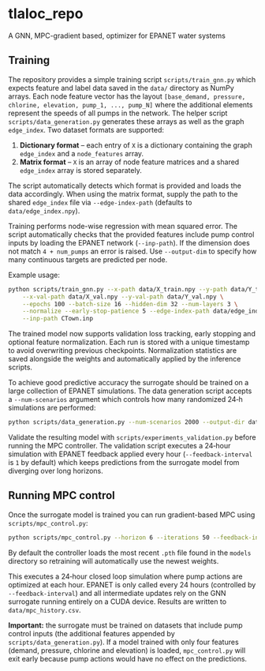 # tlaloc_repo

A GNN, MPC-gradient based, optimizer for EPANET water systems

## Training

The repository provides a simple training script `scripts/train_gnn.py` which
expects feature and label data saved in the `data/` directory as NumPy arrays.
Each node feature vector has the layout
``[base_demand, pressure, chlorine, elevation, pump_1, ..., pump_N]`` where the
additional elements represent the speeds of all pumps in the network.  The
helper script `scripts/data_generation.py` generates these arrays as well as the
graph ``edge_index``.  Two dataset formats are
supported:

1. **Dictionary format** – each entry of ``X`` is a dictionary containing the
   graph ``edge_index`` and a ``node_features`` array.
2. **Matrix format** – ``X`` is an array of node feature matrices and a shared
   ``edge_index`` array is stored separately.

The script automatically detects which format is provided and loads the data
accordingly. When using the matrix format, supply the path to the shared
``edge_index`` file via ``--edge-index-path`` (defaults to ``data/edge_index.npy``).

Training performs node-wise regression with mean squared error.  The script
automatically checks that the provided features include pump control inputs by
loading the EPANET network (``--inp-path``).  If the dimension does not match
``4 + num_pumps`` an error is raised. Use ``--output-dim`` to specify how many
continuous targets are predicted per node.

Example usage:

```bash
python scripts/train_gnn.py --x-path data/X_train.npy --y-path data/Y_train.npy \
    --x-val-path data/X_val.npy --y-val-path data/Y_val.npy \
    --epochs 100 --batch-size 16 --hidden-dim 32 --num-layers 3 \
    --normalize --early-stop-patience 5 --edge-index-path data/edge_index.npy \
    --inp-path CTown.inp
```

The trained model now supports validation loss tracking, early stopping and
optional feature normalization.  Each run is stored with a unique timestamp to
avoid overwriting previous checkpoints.  Normalization statistics are saved
alongside the weights and automatically applied by the inference scripts.

To achieve good predictive accuracy the surrogate should be trained on a large
collection of EPANET simulations.  The data generation script accepts a
``--num-scenarios`` argument which controls how many randomized 24‑h simulations
are performed:

```bash
python scripts/data_generation.py --num-scenarios 2000 --output-dir data/ --seed 42
```

Validate the resulting model with `scripts/experiments_validation.py` before
running the MPC controller.  The validation script executes a 24‑hour
simulation with EPANET feedback applied every hour (``--feedback-interval`` is
``1`` by default) which keeps predictions from the surrogate model from
diverging over long horizons.

## Running MPC control

Once the surrogate model is trained you can run gradient-based MPC using
`scripts/mpc_control.py`:

```bash
python scripts/mpc_control.py --horizon 6 --iterations 50 --feedback-interval 24
```

By default the controller loads the most recent ``.pth`` file found in the
``models`` directory so retraining will automatically use the newest weights.

This executes a 24‑hour closed loop simulation where pump actions are optimized
at each hour.  EPANET is only called every 24 hours (controlled by
``--feedback-interval``) and all intermediate updates rely on the GNN surrogate
running entirely on a CUDA device.  Results are written to
`data/mpc_history.csv`.

**Important:** the surrogate must be trained on datasets that include pump
control inputs (the additional features appended by `scripts/data_generation.py`).
If a model trained with only four features (demand, pressure, chlorine and
elevation) is loaded, `mpc_control.py` will exit early because pump actions would
have no effect on the predictions.
